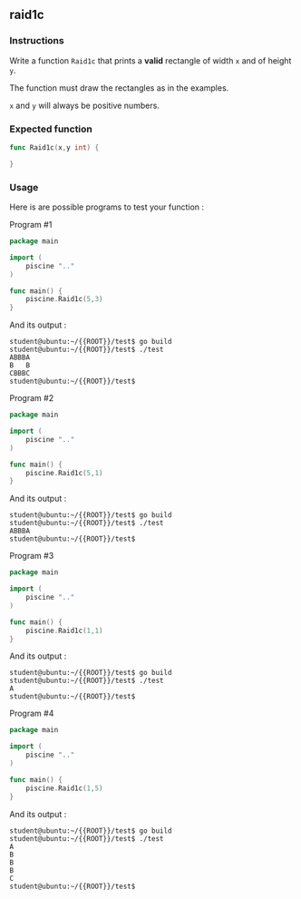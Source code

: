## raid1c

### Instructions

Write a function `Raid1c` that prints a **valid** rectangle of width `x` and of height `y`.

The function must draw the rectangles as in the examples.

`x` and `y` will always be positive numbers.

### Expected function

```go
func Raid1c(x,y int) {

}
```

### Usage

Here is are possible programs to test your function :

Program #1

```go
package main

import (
	piscine ".."
)

func main() {
	piscine.Raid1c(5,3)
}
```

And its output :

```console
student@ubuntu:~/{{ROOT}}/test$ go build
student@ubuntu:~/{{ROOT}}/test$ ./test
ABBBA
B   B
CBBBC
student@ubuntu:~/{{ROOT}}/test$
```

Program #2

```go
package main

import (
	piscine ".."
)

func main() {
	piscine.Raid1c(5,1)
}
```

And its output :

```console
student@ubuntu:~/{{ROOT}}/test$ go build
student@ubuntu:~/{{ROOT}}/test$ ./test
ABBBA
student@ubuntu:~/{{ROOT}}/test$
```

Program #3

```go
package main

import (
	piscine ".."
)

func main() {
	piscine.Raid1c(1,1)
}
```

And its output :

```console
student@ubuntu:~/{{ROOT}}/test$ go build
student@ubuntu:~/{{ROOT}}/test$ ./test
A
student@ubuntu:~/{{ROOT}}/test$
```

Program #4

```go
package main

import (
	piscine ".."
)

func main() {
	piscine.Raid1c(1,5)
}
```

And its output :

```console
student@ubuntu:~/{{ROOT}}/test$ go build
student@ubuntu:~/{{ROOT}}/test$ ./test
A
B
B
B
C
student@ubuntu:~/{{ROOT}}/test$
```
